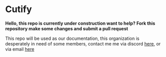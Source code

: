 # Cutify

**Hello, this repo is currently under construction want to help? Fork this repository make some changes and submit a pull request**

This repo will be used as our documentation, this organization is desperately in need of some members, contact me me via discord [here](https://noice.link/cutify), or via email [here](mailto:nettles.dev@gmail.com) 
